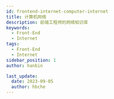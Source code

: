 ```yaml
---
id: frontend-internet-computer-internet
title: 计算机网络
description: 前端工程师的网络知识库
keywords:
  - Front-End
  - Internet
tags:
  - Front-End
  - Internet
sidebar_position: 1
author: hanbin

last_update:
  date: 2023-09-05
  author: hbche
---
```

